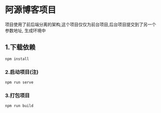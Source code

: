 # 阿源博客项目
项目使用了前后端分离的架构,这个项目仅仅为前台项目,后台项目提交到了另一个参数地址,
生成环境中
## 1.下载依赖
```
npm install
```

### 2.启动项目(注)
```
npm run serve
```

### 3.打包项目
```
npm run build
```

